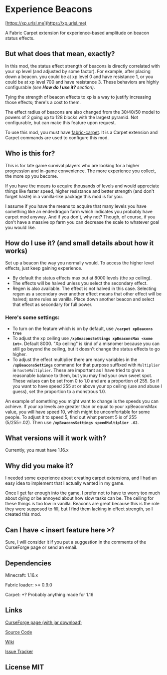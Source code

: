 
# Experience Beacons
[https://xp.urlsl.me](https://xp.urlsl.me)

A Fabric Carpet extension for experience-based amplitude on beacon status effects.

## But what does that mean, exactly?
In this mod, the status effect strength of beacons is directly correlated with your xp level (and adjusted by some factor). For example, after placing down a beacon. you could be at xp level 0 and have resistance 1, or you could be at xp level 700 and have resistance 3. These behaviors are highly configurable *(see **How do I use it?** section)*.

Tying the strength of beacon effects to xp is a way to justify increasing those effects; there's a cost to them.


The effect radius of beacons are also changed from the 30/40/50 model to powers of 2 going up to 128 blocks with the largest pyramid. Not configurable, but can make this feature upon request.

To use this mod, you must have [fabric-carpet](https://www.curseforge.com/minecraft/mc-mods/carpet). It is a Carpet extension and Carpet commands are used to configure this mod.

## Who is this for?
This is for late game survival players who are looking for a higher progression and in-game convenience. The more experience you collect, the more op you become.

If you have the means to acquire thousands of levels and would appreciate things like faster speed, higher resistance and better strength (and don't forget haste) in a vanilla-like package this mod is for you.

I assume if you have the means to acquire that many levels you have something like an enderdragon farm which indicates you probably have carpet mod anyway. And if you don't, why not? Though, of course, if you don't have a massive xp farm you can decrease the scale to whatever goal you would like.

## How do I use it? (and small details about how it works)

Set up a beacon the way you normally would. To access the higher level effects, just keep gaining experience.

- By default the status effects max out at 8000 levels (the xp ceiling).
- The effects will be halved unless you select the secondary effect. 
- Regen is also available. The effect is not halved in this case. Selecting regen as a secondary over another effect means that other effect will be halved; same rules as vanilla. Place down another beacon and select that effect as secondary for full power.

### Here's some settings:
- To turn on the feature which is on by default, use **`/carpet xpBeacons true`**
- To adjust the xp ceiling use **`/xpBeaconsSettings xpBeaconsMax <some int>`**. Default 8000. "Xp ceiling" is kind of a misnomer because you can still go beyond the ceiling, but it doesn't change the status effects to go higher.
- To adjust the effect multiplier there are many variables in the **`/xpBeaconsSettings`** command for that purpose suffixed with `Multiplier` ie `hasteMultiplier`. These are important as I have tried to give a reasonable balance to them, but you may find your own sweet spot. These values can be set from 0 to 1.0 and are a proportion of 255. So if you want to have speed 255 at or above your xp ceiling (use and abuse I guess), set the proportion to a monstrous 1.0.

An example of something you might want to change is the speeds you can achieve. If your xp levels are greater than or equal to your xpBeaconsMax value, you will have speed 10, which might be uncomfortable for some people. To adjust it to speed 5, find out what percent 5 is of 255 (5/255=.02). Then use **`/xpBeaconsSettings speedMultiplier .02`**.

## What versions will it work with?
Currently, you must have 1.16.x

## Why did you make it?
I needed some experience about creating carpet extensions, and I had an easy idea to implement that I actually wanted in my game.

Once I get far enough into the game, I prefer not to have to worry too much about dying or be annoyed about how slow tasks can be. The ceiling for these things is too low in vanilla. Beacons are great because this is the role they were supposed to fill, but I find them lacking in effect strength, so I created this mod.

## Can I have < insert feature here >?
Sure, I will consider it if you put a suggestion in the comments of the CurseForge page or send an email.

## Dependencies
Minecraft: 1.16.x

Fabric loader: >= 0.9.0

Carpet: *? Probably anything made for 1.16

## Links
[CurseForge page (with jar download)](https://xp.urlsl.me)

[Source Code](https://urlsl.me/xpBeaconsSource)

[Wiki](https://urlsl.me/xpBeaconsWiki)

[Issue Tracker](https://urlsl.me/xpBeaconsIssues)


## License MIT

